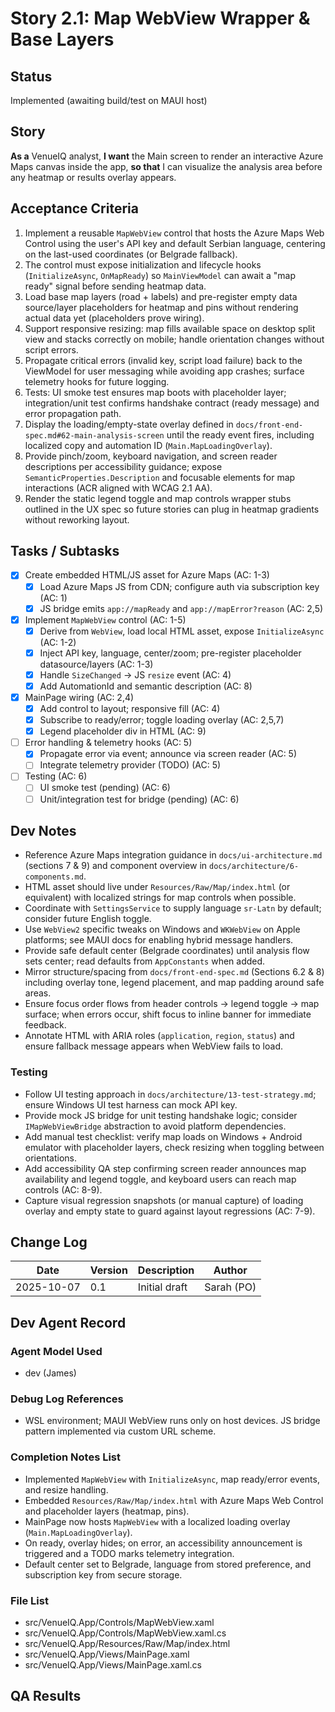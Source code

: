 # Story 2.1: Map WebView Wrapper & Base Layers

## Status
Implemented (awaiting build/test on MAUI host)

## Story
**As a** VenueIQ analyst,
**I want** the Main screen to render an interactive Azure Maps canvas inside the app,
**so that** I can visualize the analysis area before any heatmap or results overlay appears.

## Acceptance Criteria
1. Implement a reusable `MapWebView` control that hosts the Azure Maps Web Control using the user's API key and default Serbian language, centering on the last-used coordinates (or Belgrade fallback).
2. The control must expose initialization and lifecycle hooks (`InitializeAsync`, `OnMapReady`) so `MainViewModel` can await a "map ready" signal before sending heatmap data.
3. Load base map layers (road + labels) and pre-register empty data source/layer placeholders for heatmap and pins without rendering actual data yet (placeholders prove wiring).
4. Support responsive resizing: map fills available space on desktop split view and stacks correctly on mobile; handle orientation changes without script errors.
5. Propagate critical errors (invalid key, script load failure) back to the ViewModel for user messaging while avoiding app crashes; surface telemetry hooks for future logging.
6. Tests: UI smoke test ensures map boots with placeholder layer; integration/unit test confirms handshake contract (ready message) and error propagation path.
7. Display the loading/empty-state overlay defined in `docs/front-end-spec.md#62-main-analysis-screen` until the ready event fires, including localized copy and automation ID (`Main.MapLoadingOverlay`).
8. Provide pinch/zoom, keyboard navigation, and screen reader descriptions per accessibility guidance; expose `SemanticProperties.Description` and focusable elements for map interactions (ACR aligned with WCAG 2.1 AA).
9. Render the static legend toggle and map controls wrapper stubs outlined in the UX spec so future stories can plug in heatmap gradients without reworking layout.

## Tasks / Subtasks
- [x] Create embedded HTML/JS asset for Azure Maps (AC: 1-3)
  - [x] Load Azure Maps JS from CDN; configure auth via subscription key (AC: 1)
  - [x] JS bridge emits `app://mapReady` and `app://mapError?reason` (AC: 2,5)
- [x] Implement `MapWebView` control (AC: 1-5)
  - [x] Derive from `WebView`, load local HTML asset, expose `InitializeAsync` (AC: 1-2)
  - [x] Inject API key, language, center/zoom; pre-register placeholder datasource/layers (AC: 1-3)
  - [x] Handle `SizeChanged` -> JS `resize` event (AC: 4)
  - [x] Add AutomationId and semantic description (AC: 8)
- [x] MainPage wiring (AC: 2,4)
  - [x] Add control to layout; responsive fill (AC: 4)
  - [x] Subscribe to ready/error; toggle loading overlay (AC: 2,5,7)
  - [x] Legend placeholder div in HTML (AC: 9)
- [ ] Error handling & telemetry hooks (AC: 5)
  - [x] Propagate error via event; announce via screen reader (AC: 5)
  - [ ] Integrate telemetry provider (TODO) (AC: 5)
- [ ] Testing (AC: 6)
  - [ ] UI smoke test (pending) (AC: 6)
  - [ ] Unit/integration test for bridge (pending) (AC: 6)

## Dev Notes
- Reference Azure Maps integration guidance in `docs/ui-architecture.md` (sections 7 & 9) and component overview in `docs/architecture/6-components.md`.
- HTML asset should live under `Resources/Raw/Map/index.html` (or equivalent) with localized strings for map controls when possible.
- Coordinate with `SettingsService` to supply language `sr-Latn` by default; consider future English toggle.
- Use `WebView2` specific tweaks on Windows and `WKWebView` on Apple platforms; see MAUI docs for enabling hybrid message handlers.
- Provide safe default center (Belgrade coordinates) until analysis flow sets center; read defaults from `AppConstants` when added.
- Mirror structure/spacing from `docs/front-end-spec.md` (Sections 6.2 & 8) including overlay tone, legend placement, and map padding around safe areas.
- Ensure focus order flows from header controls → legend toggle → map surface; when errors occur, shift focus to inline banner for immediate feedback.
- Annotate HTML with ARIA roles (`application`, `region`, `status`) and ensure fallback message appears when WebView fails to load.

### Testing
- Follow UI testing approach in `docs/architecture/13-test-strategy.md`; ensure Windows UI test harness can mock API key.
- Provide mock JS bridge for unit testing handshake logic; consider `IMapWebViewBridge` abstraction to avoid platform dependencies.
- Add manual test checklist: verify map loads on Windows + Android emulator with placeholder layers, check resizing when toggling between orientations.
- Add accessibility QA step confirming screen reader announces map availability and legend toggle, and keyboard users can reach map controls (AC: 8-9).
- Capture visual regression snapshots (or manual capture) of loading overlay and empty state to guard against layout regressions (AC: 7-9).

## Change Log
| Date | Version | Description | Author |
|---|---|---|---|
| 2025-10-07 | 0.1 | Initial draft | Sarah (PO) |

## Dev Agent Record

### Agent Model Used

- dev (James)
### Debug Log References

- WSL environment; MAUI WebView runs only on host devices. JS bridge pattern implemented via custom URL scheme.
### Completion Notes List

- Implemented `MapWebView` with `InitializeAsync`, map ready/error events, and resize handling.
- Embedded `Resources/Raw/Map/index.html` with Azure Maps Web Control and placeholder layers (heatmap, pins).
- MainPage now hosts `MapWebView` with a localized loading overlay (`Main.MapLoadingOverlay`).
- On ready, overlay hides; on error, an accessibility announcement is triggered and a TODO marks telemetry integration.
- Default center set to Belgrade, language from stored preference, and subscription key from secure storage.
### File List

- src/VenueIQ.App/Controls/MapWebView.xaml
- src/VenueIQ.App/Controls/MapWebView.xaml.cs
- src/VenueIQ.App/Resources/Raw/Map/index.html
- src/VenueIQ.App/Views/MainPage.xaml
- src/VenueIQ.App/Views/MainPage.xaml.cs
## QA Results
